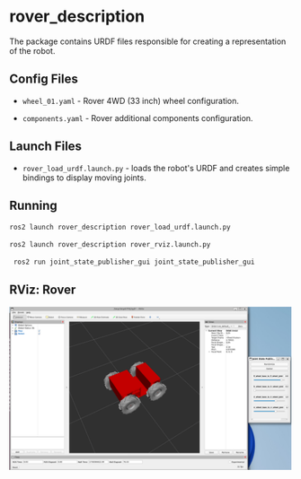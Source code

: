 # rover_description

The package contains URDF files responsible for creating a representation of the robot.

## Config Files

- `wheel_01.yaml` - Rover 4WD (33 inch) wheel configuration.

- `components.yaml` - Rover additional components configuration.

## Launch Files

- `rover_load_urdf.launch.py` - loads the robot's URDF and creates simple bindings to display moving joints.

## Running

```bash
ros2 launch rover_description rover_load_urdf.launch.py
```

```bash
ros2 launch rover_description rover_rviz.launch.py
```

```bash
 ros2 run joint_state_publisher_gui joint_state_publisher_gui
```

## RViz: Rover


![Robot Model](images/rover_rviz.png)
